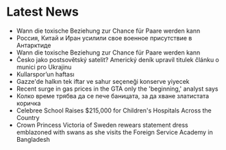 # Latest News
-  Wann die toxische Beziehung zur Chance für Paare werden kann
-  Россия, Китай и Иран усилили свое военное присутствие в Антарктиде
-  Wann die toxische Beziehung zur Chance für Paare werden kann
-  Česko jako postsovětský satelit? Americký deník upravil titulek článku o munici pro Ukrajinu
-  Kullarspor’un haftası
-  Gazze'de halkın tek iftar ve sahur seçeneği konserve yiyecek
-  Recent surge in gas prices in the GTA only the 'beginning,' analyst says
-  Колко време трябва да се пече баницата, за да хване златистата коричка
-  Celebree School Raises $215,000 for Children's Hospitals Across the Country
-  Crown Princess Victoria of Sweden rewears statement dress emblazoned with swans as she visits the Foreign Service Academy in Bangladesh
